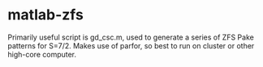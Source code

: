 # matlab-zfs
Primarily useful script is gd_csc.m, used to generate a series of ZFS Pake patterns for S=7/2. Makes use of parfor, so best to run on cluster or other high-core computer.
